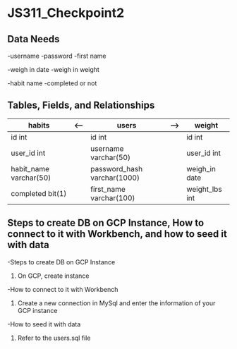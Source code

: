 # JS311_Checkpoint2

## Data Needs

-username
-password
-first name

-weigh in date
-weigh in weight

-habit name
-completed or not

## Tables, Fields, and Relationships

| habits                 | <--  | users                       | -->  | weight         |
| ---------------------- | ---- | --------------------------- | ---- | -------------- |
| id                 int |      | id                      int |      | id         int |
| user_id            int |      | username        varchar(50) |      | user_id    int |
| habit_name varchar(50) |      | password_hash varchar(1000) |      | weigh_in  date |
| completed       bit(1) |      | first_name     varchar(100) |      | weight_lbs int |


## Steps to create DB on GCP Instance, How to connect to it with Workbench, and how to seed it with data

-Steps to create DB on GCP Instance
1. On GCP, create instance

-How to connect to it with Workbench
1. Create a new connection in MySql and enter the information of your GCP instance

-How to seed it with data
1. Refer to the users.sql file